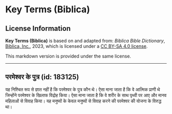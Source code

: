 # Key Terms (Biblica)

## License Information

**Key Terms (Biblica)** is based on and adapted from: _Biblica Bible Dictionary_, [Biblica, Inc.](https://www.biblica.com/), 2023, which is licensed under a [CC BY-SA 4.0 license](https://creativecommons.org/licenses/by-sa/4.0/legalcode.en).

This markdown version is provided under the same license.



--------------------------------

## परमेश्वर के पुत्र (id: 183125)

यह निश्चित रूप से ज्ञात नहीं है कि परमेश्वर के पुत्र कौन थे। ऐसा माना जाता है कि वे आत्मिक प्राणी थे जिन्होंने परमेश्वर के खिलाफ विद्रोह किया। ऐसा माना जाता है कि वे शरीर के साथ पृथ्वी पर आए और मानव महिलाओं से विवाह किया। यह मनुष्यों के केवल मनुष्यों से विवाह करने की परमेश्वर की योजना के विरुद्ध था।


